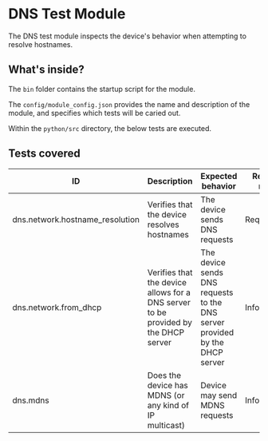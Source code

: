 # DNS Test Module

The DNS test module inspects the device's behavior when attempting to resolve hostnames.

## What's inside?

The ```bin``` folder contains the startup script for the module.

The ```config/module_config.json``` provides the name and description of the module, and specifies which tests will be caried out.

Within the ```python/src``` directory, the below tests are executed.

## Tests covered

| ID | Description | Expected behavior | Required result
|---|---|---|---|
| dns.network.hostname_resolution | Verifies that the device resolves hostnames | The device sends DNS requests | Required |
| dns.network.from_dhcp | Verifies that the device allows for a DNS server to be provided by the DHCP server | The device sends DNS requests to the DNS server provided by the DHCP server | Informational |
| dns.mdns | Does the device has MDNS (or any kind of IP multicast) | Device may send MDNS requests | Informational |